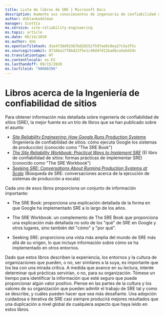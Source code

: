 ```yaml
---
title: Lista de libros de SRE | Microsoft Docs
description: Aumente sus conocimientos de ingeniería de confiabilidad de sitios con estos libros
author: dnblankedelman
manager: ScottCa
ms.service: site-reliability-engineering
ms.topic: article
ms.date: 09/14/2020
ms.author: dnb
ms.openlocfilehash: d1e4738d933b7bd20252f597ae9c0ea27c5e3f5c
ms.sourcegitcommit: 07166a1ff8bd23f5e1c49d4fd12badbca5ebd19c
ms.translationtype: HT
ms.contentlocale: es-ES
ms.lasthandoff: 09/15/2020
ms.locfileid: "90086596"
---
```

# <a name="books-about-site-reliability-engineering"></a>Libros acerca de la Ingeniería de confiabilidad de sitios

Para obtener información más detallada sobre ingeniería de confiabilidad de sitios (SRE), la mejor fuente es un trío de libros que se han publicado sobre el asunto

- [_Site Reliability Engineering: How Google Runs Production Systems_](https://shop.oreilly.com/product/0636920041528.do) (Ingeniería de confiabilidad de sitios: cómo ejecuta Google los sistemas de producción) (conocido como "The SRE Book")
- [_The Site Reliability Workbook: Practical Ways to Implement SRE_](https://shop.oreilly.com/product/0636920132448.do) (El libro de confiabilidad de sitios: formas prácticas de implementar SRE) (conocido como "The SRE Workbook")
- [_Seeking SRE: Conversations About Running Production Systems at Scale_](https://shop.oreilly.com/product/0636920063964.do) (Búsqueda de SRE: conversaciones acerca de la ejecución de sistemas de producción a escala)

Cada uno de esos libros proporciona un conjunto de información importante:

- The SRE Book: proporciona una explicación detallada de la forma en que Google ha implementado SRE a lo largo de los años.

- The SRE Workbook: un complemento de The SRE Book que proporciona una explicación más detallada no solo de los "qué" de SRE en Google y otros lugares, sino también del "cómo" y "por qué".

- Seeking SRE: proporciona una vista más amplia del mundo de SRE más allá de su origen, lo que incluye información sobre cómo se ha implementado en otros entornos.

Dado que estos libros describen la experiencia, los entornos y la cultura de organizaciones que pueden, o no, ser similares a la suya, es importante que los lea con una mirada crítica. A medida que avance en su lectura, intente determinar qué prácticas servirían, o no, para su organización. Tómese un tiempo para identificar la información que esté seguro que puede proporcionar algún valor positivo. Piense en las partes de la cultura y los valores de su organización que pueden admitir el trabajo de SRE tal y como se describe, y cuáles pueden hacer que sea más desafiante. Una adopción cuidadosa e iterativa de SRE casi siempre producirá mejores resultados que una duplicación a nivel global de cualquiera aspecto que haya leído en estos libros.
